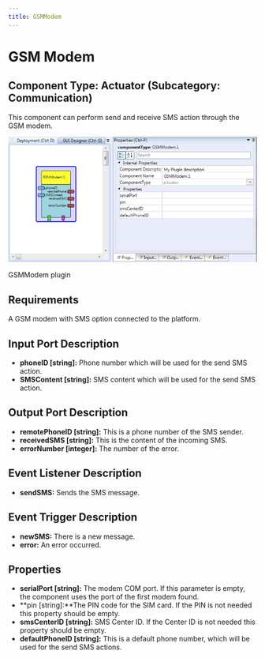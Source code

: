 ```yaml
---
title: GSMModem
---
```


# GSM Modem

## Component Type: Actuator (Subcategory: Communication)

This component can perform send and receive SMS action through the GSM modem.

![Screenshot: GSMModem plugin](./img/gsmmodem.jpg "Screenshot: GSMModem plugin")

GSMModem plugin

## Requirements

A GSM modem with SMS option connected to the platform.

## Input Port Description

*   **phoneID \[string\]:** Phone number which will be used for the send SMS action.
*   **SMSContent \[string\]:** SMS content which will be used for the send SMS action.

## Output Port Description

*   **remotePhoneID \[string\]:** This is a phone number of the SMS sender.
*   **receivedSMS \[string\]:** This is the content of the incoming SMS.
*   **errorNumber \[integer\]:** The number of the error.

## Event Listener Description

*   **sendSMS:** Sends the SMS message.

## Event Trigger Description

*   **newSMS:** There is a new message.
*   **error:** An error occurred.

## Properties

*   **serialPort \[string\]:** The modem COM port. If this parameter is empty, the component uses the port of the first modem found.
*   **pin \[string\]:**The PIN code for the SIM card. If the PIN is not needed this property should be empty.
*   **smsCenterID \[string\]:** SMS Center ID. If the Center ID is not needed this property should be empty.
*   **defaultPhoneID \[string\]:** This is a default phone number, which will be used for the send SMS actions.